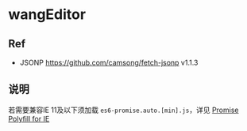 
# wangEditor

## Ref
- JSONP https://github.com/camsong/fetch-jsonp v1.1.3

## 说明
若需要兼容IE 11及以下须加载 `es6-promise.auto.[min].js`，详见 [Promise Polyfill for IE](https://github.com/camsong/fetch-jsonp#promise-polyfill-for-ie)
